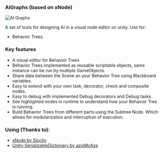 ### AIGraphs (based on xNode)
![AI Graphs](https://i.imgur.com/NpPXtBH.png)

A set of tools for designing AI in a visual node editor on unity. Use for:
* Behavior Trees.

### Key features
* A visual editor for Behavior Trees
* Behavior Trees implemented as reusable scriptable objects, same instance can be run by multiple GameObjects.
* Share data between the Scene an your Behavior Tree using Blackboard variables.
* Easy to extend with your own task, decorator, check and composite nodes.
* Easy to debug with implemented Debug decorators and Debug tasks.
* See highlighted nodes in runtime to understand how your Behavior Tree is running.
* Build Behavior Trees from different parts using the Subtree Node. Which allows for modularization and interruption of execution.

### Using (Thanks to):
* [xNode by Siccity](https://github.com/Siccity/xNode)
* [Unity-SerializableDictionary by azixMcAze](https://github.com/azixMcAze/Unity-SerializableDictionary)

